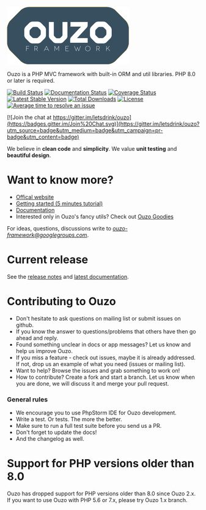 ![Ouzo Framework](https://raw.githubusercontent.com/letsdrink/ouzo-website/master/img/logo.png)

Ouzo is a PHP MVC framework with built-in ORM and util libraries. PHP 8.0 or later is required.

[![Build Status](https://travis-ci.org/letsdrink/ouzo.png?branch=master)](https://travis-ci.org/letsdrink/ouzo)
[![Documentation Status](https://readthedocs.org/projects/ouzo/badge/?version=latest)](https://readthedocs.org/projects/ouzo/?badge=latest)
[![Coverage Status](https://coveralls.io/repos/letsdrink/ouzo/badge.svg?branch=master)](https://coveralls.io/r/letsdrink/ouzo?branch=master)
[![Latest Stable Version](https://poser.pugx.org/letsdrink/ouzo/v/stable.svg)](https://packagist.org/packages/letsdrink/ouzo)
[![Total Downloads](https://poser.pugx.org/letsdrink/ouzo/downloads.svg)](https://packagist.org/packages/letsdrink/ouzo)
[![License](https://poser.pugx.org/letsdrink/ouzo/license.svg)](https://packagist.org/packages/letsdrink/ouzo)
[![Average time to resolve an issue](http://isitmaintained.com/badge/resolution/letsdrink/ouzo.svg)](http://isitmaintained.com/project/letsdrink/ouzo "Average time to resolve an issue")

[![Join the chat at https://gitter.im/letsdrink/ouzo](https://badges.gitter.im/Join%20Chat.svg)](https://gitter.im/letsdrink/ouzo?utm_source=badge&utm_medium=badge&utm_campaign=pr-badge&utm_content=badge)

We believe in **clean code** and **simplicity**. We value **unit testing** and **beautiful design**.

# Want to know more?

* [Offical website](https://github.com/letsdrink/ouzo)
* [Getting started (5 minutes tutorial)](https://github.com/letsdrink/ouzo-app)
* [Documentation](http://ouzo.readthedocs.org)
* Interested only in Ouzo's fancy utils? Check out [Ouzo Goodies](https://github.com/letsdrink/ouzo-goodies)

For ideas, questions, discussions write to *ouzo-framework@googlegroups.com*.

# Current release

See the [release notes](https://github.com/letsdrink/ouzo/blob/master/CHANGELOG.md) and [latest documentation](http://ouzo.readthedocs.org).

# Contributing to Ouzo

* Don't hesitate to ask questions on mailing list or submit issues on github.
* If you know the answer to questions/problems that others have then go ahead and reply.
* Found something unclear in docs or app messages? Let us know and help us improve Ouzo.
* If you miss a feature - check out issues, maybe it is already addressed. If not, drop us an example of what you need (issues or mailing list).
* Want to help? Browse the issues and grab something to work on!
* How to contribute? Create a fork and start a branch. Let us know when you are done, we will discuss it and merge your pull request.

### General rules

* We encourage you to use PhpStorm IDE for Ouzo development.
* Write a test. Or tests. The more the better.
* Make sure to run a full test suite before you send us a PR.
* Don't forget to update the docs!
* And the changelog as well.

# Support for PHP versions older than 8.0

Ouzo has dropped support for PHP versions older than 8.0 since Ouzo 2.x. If you want to use Ouzo with PHP 5.6 or 7.x, please try Ouzo 1.x branch.
